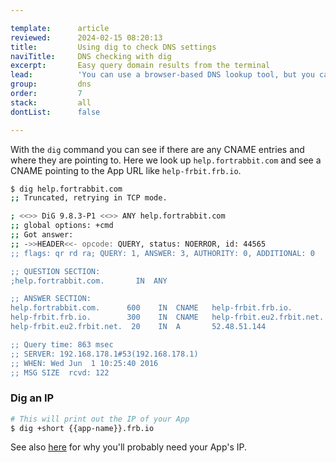 ```yaml
---

template:      article
reviewed:      2024-02-15 08:20:13
title:         Using dig to check DNS settings
naviTitle:     DNS checking with dig
excerpt:       Easy query domain results from the terminal
lead:          'You can use a browser-based DNS lookup tool, but you can also use the terminal to see the current DNS settings of your domain.'
group:         dns
order:         7
stack:         all
dontList:      false

---
```


With the `dig` command you can see if there are any CNAME entries and where they are pointing to. Here we look up `help.fortrabbit.com` and see a CNAME pointing to the App URL like `help-frbit.frb.io`.

```bash
$ dig help.fortrabbit.com
;; Truncated, retrying in TCP mode.

; <<>> DiG 9.8.3-P1 <<>> ANY help.fortrabbit.com
;; global options: +cmd
;; Got answer:
;; ->>HEADER<<- opcode: QUERY, status: NOERROR, id: 44565
;; flags: qr rd ra; QUERY: 1, ANSWER: 3, AUTHORITY: 0, ADDITIONAL: 0

;; QUESTION SECTION:
;help.fortrabbit.com.       IN  ANY

;; ANSWER SECTION:
help.fortrabbit.com.      600    IN  CNAME   help-frbit.frb.io.
help-frbit.frb.io.        300    IN  CNAME   help-frbit.eu2.frbit.net.
help-frbit.eu2.frbit.net.  20    IN  A       52.48.51.144

;; Query time: 863 msec
;; SERVER: 192.168.178.1#53(192.168.178.1)
;; WHEN: Wed Jun  1 10:25:40 2016
;; MSG SIZE  rcvd: 122
```

### Dig an IP

```bash
# This will print out the IP of your App
$ dig +short {{app-name}}.frb.io 
```

See also [here](/quirks#toc-outgoing-ip-address) for why you'll probably need your App's IP.
